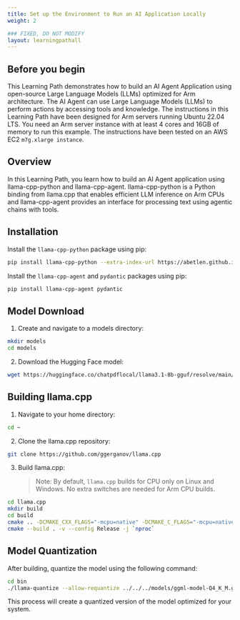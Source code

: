 ```yaml
---
title: Set up the Environment to Run an AI Application Locally
weight: 2

### FIXED, DO NOT MODIFY
layout: learningpathall
---
```


## Before you begin

This Learning Path demonstrates how to build an AI Agent Application using open-source Large Language Models (LLMs) optimized for Arm architecture. The AI Agent can use Large Language Models (LLMs) to perform actions by accessing tools and knowledge. The instructions in this Learning Path have been designed for Arm servers running Ubuntu 22.04 LTS. You need an Arm server instance with at least 4 cores and 16GB of memory to run this example. The instructions have been tested on an AWS EC2 `m7g.xlarge instance`.

## Overview

In this Learning Path, you learn how to build an AI Agent application using llama-cpp-python and llama-cpp-agent. llama-cpp-python is a Python binding from llama.cpp that enables efficient LLM inference on Arm CPUs and llama-cpp-agent provides an interface for processing text using agentic chains with tools.

## Installation

Install the `llama-cpp-python` package using pip:

```bash
pip install llama-cpp-python --extra-index-url https://abetlen.github.io/llama-cpp-python/whl/cpu
```

Install the `llama-cpp-agent` and `pydantic` packages using pip:

```bash
pip install llama-cpp-agent pydantic
```



## Model Download

1. Create and navigate to a models directory:

```bash
mkdir models
cd models
```
2. Download the Hugging Face model:

```bash
wget https://huggingface.co/chatpdflocal/llama3.1-8b-gguf/resolve/main/ggml-model-Q4_K_M.gguf
```

## Building llama.cpp

1. Navigate to your home directory:

```bash
cd ~
```

2. Clone the llama.cpp repository:

```bash
git clone https://github.com/ggerganov/llama.cpp
```

3. Build llama.cpp:
   > Note: By default, `llama.cpp` builds for CPU only on Linux and Windows. No extra switches are needed for Arm CPU builds.

```bash
cd llama.cpp
mkdir build
cd build
cmake .. -DCMAKE_CXX_FLAGS="-mcpu=native" -DCMAKE_C_FLAGS="-mcpu=native"
cmake --build . -v --config Release -j `nproc`
```

## Model Quantization

After building, quantize the model using the following command:

```bash
cd bin
./llama-quantize --allow-requantize ../../../models/ggml-model-Q4_K_M.gguf ../../../models/llama3.1-8b-instruct.Q4_0_arm.gguf Q4_0
```

This process will create a quantized version of the model optimized for your system.